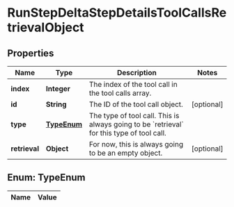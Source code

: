 

# RunStepDeltaStepDetailsToolCallsRetrievalObject

## Properties

Name | Type | Description | Notes
------------ | ------------- | ------------- | -------------
**index** | **Integer** | The index of the tool call in the tool calls array. | 
**id** | **String** | The ID of the tool call object. |  [optional]
**type** | [**TypeEnum**](#TypeEnum) | The type of tool call. This is always going to be &#x60;retrieval&#x60; for this type of tool call. | 
**retrieval** | **Object** | For now, this is always going to be an empty object. |  [optional]


## Enum: TypeEnum

Name | Value
---- | -----




